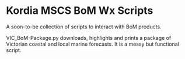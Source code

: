 # Kordia MSCS BoM Wx Scripts

A soon-to-be collection of scripts to interact with BoM products.

VIC_BoM-Package.py downloads, highlights and prints a package of Victorian coastal and local marine forecasts.
It is a messy but functional script.
